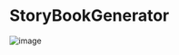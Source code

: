 # StoryBookGenerator

![image](https://github.com/Iamkartikey44/StoryBookGenerator/assets/68707728/54f0dbaf-0156-4241-80e8-032a9998780f)
